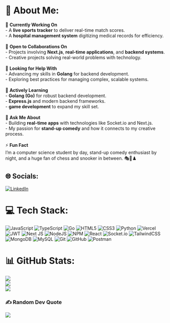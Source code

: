# 💫 About Me:
🔭 **Currently Working On**  <br>- A **live sports tracker** to deliver real-time match scores.  <br>- A **hospital management system** digitizing medical records for efficiency.  <br><br>👯 **Open to Collaborations On**  <br>- Projects involving **Next.js**, **real-time applications**, and **backend systems**. <br>- Creative projects solving real-world problems with technology.  <br><br>🤝 **Looking for Help With**  <br>- Advancing my skills in **Golang** for backend development.<br>- Exploring best practices for managing complex, scalable systems.<br><br>🌱 **Actively Learning**  <br>- **Golang (Go)** for robust backend development.  <br>- **Express.js** and modern backend frameworks.  <br>- **game development** to expand my skill set.<br><br>💬 **Ask Me About**  <br>- Building **real-time apps** with technologies like Socket.io and Next.js.  <br>- My passion for **stand-up comedy** and how it connects to my creative process.  <br><br>⚡ **Fun Fact**  <br>I’m a computer science student by day, stand-up comedy enthusiast by night, and a huge fan of chess and snooker in between. 🎭🎱♟️  


## 🌐 Socials:
[![LinkedIn](https://img.shields.io/badge/LinkedIn-%230077B5.svg?logo=linkedin&logoColor=white)](https://linkedin.com/in/https://www.linkedin.com/in/darsh-nahar/) 

# 💻 Tech Stack:
![JavaScript](https://img.shields.io/badge/javascript-%23323330.svg?style=for-the-badge&logo=javascript&logoColor=%23F7DF1E) ![TypeScript](https://img.shields.io/badge/typescript-%23007ACC.svg?style=for-the-badge&logo=typescript&logoColor=white) ![Go](https://img.shields.io/badge/go-%2300ADD8.svg?style=for-the-badge&logo=go&logoColor=white) ![HTML5](https://img.shields.io/badge/html5-%23E34F26.svg?style=for-the-badge&logo=html5&logoColor=white) ![CSS3](https://img.shields.io/badge/css3-%231572B6.svg?style=for-the-badge&logo=css3&logoColor=white) ![Python](https://img.shields.io/badge/python-3670A0?style=for-the-badge&logo=python&logoColor=ffdd54) ![Vercel](https://img.shields.io/badge/vercel-%23000000.svg?style=for-the-badge&logo=vercel&logoColor=white) ![JWT](https://img.shields.io/badge/JWT-black?style=for-the-badge&logo=JSON%20web%20tokens) ![Next JS](https://img.shields.io/badge/Next-black?style=for-the-badge&logo=next.js&logoColor=white) ![NodeJS](https://img.shields.io/badge/node.js-6DA55F?style=for-the-badge&logo=node.js&logoColor=white) ![NPM](https://img.shields.io/badge/NPM-%23CB3837.svg?style=for-the-badge&logo=npm&logoColor=white) ![React](https://img.shields.io/badge/react-%2320232a.svg?style=for-the-badge&logo=react&logoColor=%2361DAFB) ![Socket.io](https://img.shields.io/badge/Socket.io-black?style=for-the-badge&logo=socket.io&badgeColor=010101) ![TailwindCSS](https://img.shields.io/badge/tailwindcss-%2338B2AC.svg?style=for-the-badge&logo=tailwind-css&logoColor=white) ![MongoDB](https://img.shields.io/badge/MongoDB-%234ea94b.svg?style=for-the-badge&logo=mongodb&logoColor=white) ![MySQL](https://img.shields.io/badge/mysql-4479A1.svg?style=for-the-badge&logo=mysql&logoColor=white) ![Git](https://img.shields.io/badge/git-%23F05033.svg?style=for-the-badge&logo=git&logoColor=white) ![GitHub](https://img.shields.io/badge/github-%23121011.svg?style=for-the-badge&logo=github&logoColor=white) ![Postman](https://img.shields.io/badge/Postman-FF6C37?style=for-the-badge&logo=postman&logoColor=white)
# 📊 GitHub Stats:
![](https://github-readme-stats.vercel.app/api?username=DNahar74&theme=dark&hide_border=false&include_all_commits=true&count_private=true)<br/>
![](https://github-readme-streak-stats.herokuapp.com/?user=DNahar74&theme=dark&hide_border=false)<br/>
![](https://github-readme-stats.vercel.app/api/top-langs/?username=DNahar74&theme=dark&hide_border=false&include_all_commits=true&count_private=true&layout=compact)

### ✍️ Random Dev Quote
![](https://quotes-github-readme.vercel.app/api?type=horizontal&theme=dark)
